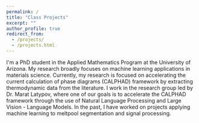 ```yaml
---
permalink: /
title: "Class Projects"
excerpt: ""
author_profile: true
redirect_from: 
  - /projects/
  - /projects.html
---
```


I'm a PhD student in the Applied Mathematics Program at the University of Arizona. My research broadly focuses on machine learning applications in materials science. Currently, my research is focused on accelerating the current calculation of phase diagrams (CALPHAD) framework by extracting thermodynamic data from the literature. I work in the research group led by Dr. Marat Latypov, where one of our goals is to accelerate the CALPHAD framework through the use of Natural Language Processing and Large Vision - Language Models. In the past, I have worked on projects applying machine learning to meltpool segmentation and signal processing.

